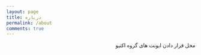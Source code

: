 ```yaml
---
layout: page
title: درباره
permalink: /about
comments: true
---
```


<div class="row justify-content-between">
<div class="col-md-8 pr-5">

<p style="direction:rtl;">محل قرار دادن ایونت های گروه اکتیو</p>

</div>
</div>
